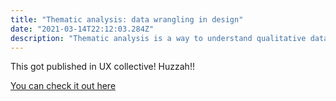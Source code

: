 ```yaml
---
title: "Thematic analysis: data wrangling in design"
date: "2021-03-14T22:12:03.284Z"
description: "Thematic analysis is a way to understand qualitative data quantitatively, especially when there’s lots of it. It works by interpreting meaning from individual data points called fragments to create themes. According to Clarke and Braun, the method is unusual because it is ‘unbounded by theoretical commitment’."
---
```


This got published in UX collective! Huzzah!!

[You can check it out here](https://uxdesign.cc/thematic-analysis-data-wrangling-in-design-f59b557c1c2)

